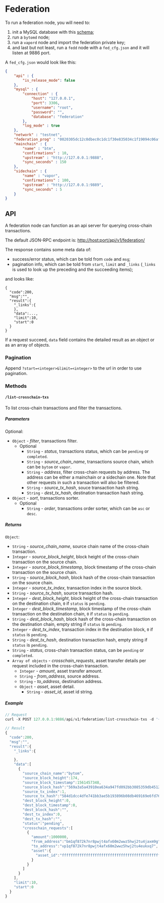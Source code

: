# Federation

To run a federation node, you will need to:

1. init a MySQL database with this [schema](./federation.sql);
2. run a `bytomd` node;
3. run a `vapord` node and import the federation private key;
4. and last but not least, run a `fedd` node with a `fed_cfg.json` and it will listen at 9886 port.

A `fed_cfg.json` would look like this:

```json
{
    "api" : {
        "is_release_mode": false
    },
    "mysql" : {
        "connection" : {
            "host": "127.0.0.1",
            "port": 3306,
            "username": "root",
            "password": "",
            "database": "federation"
        },
        "log_mode" : true
    },
    "network" : "testnet",
    "federation_prog" : "0020305dc12c0dbec0c1dc1f30e835034c1f19094c06afb0eb953a6d1af42222a721",
    "mainchain" : {
        "name" : "btm",
        "confirmations" : 10,
        "upstream" : "http://127.0.0.1:9888",
        "sync_seconds" : 150
    },
    "sidechain" : {
        "name" : "vapor",
        "confirmations" : 100,
        "upstream" : "http://127.0.0.1:9889",
        "sync_seconds" : 5
    }
}
```
## API
A federation node can function as an api server for querying cross-chain transactions.

The default JSON-RPC endpoint is: [http://host:port/api/v1/federation/](http://host:port/api/v1/federation/)

The response contains some meta data of:

+ success/error status, which can be told from `code` and `msg`;
+ pagination info, which can be told from `start`, `limit` and `_links` (`_links` is used to look up the preceding and the succeeding items);

and looks like:
```
{
  "code":200,
  "msg":"",
  "result":{
    "_links":{
    },
    "data":...,
    "limit":10,
    "start":0
  }
}
```

If a request succeed, `data` field contains the detailed result as an object or as an array of objects.

### Pagination

Append `?start=<integer>&limit=<integer>` to the url in order to use pagination.

### Methods

#### `/list-crosschain-txs`

To list cross-chain transactions and filter the transactions.

##### Parameters

Optional:

- `Object` - *filter*, transactions filter.
    + Optional
        * `String` - *status*, transactions status, which can be `pending` or `completed`.
        * `String` - *source_chain_name*, transactions source chain, which can be `bytom` or `vapor`.
        * `String` - *address*, filter cross-chain requests by address. The address can be either a mainchain or a sidechain one. Note that other requests in such a transaction will also be filtered. 
        * `String` - *source_tx_hash*, souce transaction hash string.
        * `String` - *dest_tx_hash*, destination transaction hash string.
- `Object` - *sort*, transactions sorter.
    + Optional
        * `String` - *order*, transactions order sorter, which can be `asc` or `desc`.


##### Returns


`Object`:

- `String` - *source_chain_name*, source chain name of the cross-chain transaction.
- `Integer` - *source_block_height*, block height of the cross-chain transaction on the source chain.
- `Integer` - *source_block_timestamp*, block timestamp of the cross-chain transaction on the source chain.
- `String` - *source_block_hash*, block hash of the cross-chain transaction on the source chain.
- `Integer` - *source_tx_index*, transaction index in the source block.
- `String` - *source_tx_hash*, source transaction hash.
- `Integer` - *dest_block_height*, block height of the cross-chain transaction on the destination chain, `0` if `status` is `pending`.
- `Integer` - *dest_block_timestamp*, block timestamp of the cross-chain transaction on the destination chain, `0` if `status` is `pending`.
- `String` - *dest_block_hash*, block hash of the cross-chain transaction on the destination chain, empty string if `status` is `pending`.
- `Integer` - *dest_tx_index*, transaction index in the destination block, `0` if `status` is `pending`.
- `String` - *dest_tx_hash*, destination transaction hash, empty string if `status` is `pending`.
- `String` - *status*, cross-chain transaction status, can be `pending` or `completed`.
- `Array of objects` - *crosschain_requests*, asset transfer details per request included in the cross-chain transaction.
    + `Integer` - *amount*, asset transfer amount.
    + `String` - *from_address*, source address.
    + `String` - *to_address*, destination address.
    + `Object` - *asset*, asset detail.
        * `String` - *asset_id*, asset id string.

##### Example

```js
// Request
curl -X POST 127.0.0.1:9886/api/v1/federation/list-crosschain-txs -d '{}'

// Result
{
  "code":200,
  "msg":"",
  "result":{
    "_links":{

    },
    "data":[
      {
        "source_chain_name":"bytom",
        "source_block_height":174,
        "source_block_timestamp":1561457348,
        "source_block_hash":"569a3a5a43910ea634a947fd092bb3085359db451235ae59c20daab4e4b0d274",
        "source_tx_index":1,
        "source_tx_hash":"584d1dcc4dfe741bb3ae5b193896b08db469169e6fd76098eac132af628a3183",
        "dest_block_height":0,
        "dest_block_timestamp":0,
        "dest_block_hash":"",
        "dest_tx_index":0,
        "dest_tx_hash":"",
        "status":"pending",
        "crosschain_requests":[
          {
            "amount":1000000,
            "from_address":"bm1qf872k7nr8pwjt4afx60m2wwz5hwj2tu4jaxm9g",
            "to_address":"vp1qf872k7nr8pwjt4afx60m2wwz5hwj2tu4eukxq7",
            "asset":{
              "asset_id":"ffffffffffffffffffffffffffffffffffffffffffffffffffffffffffffffff"
            }
          }
        ]
      }
    ],
    "limit":10,
    "start":0
  }
}
```
